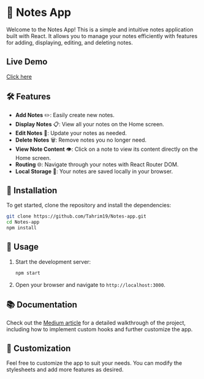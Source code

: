 # 📓 Notes App

Welcome to the Notes App! This is a simple and intuitive notes application built with React. It allows you to manage your notes efficiently with features for adding, displaying, editing, and deleting notes. 

## Live Demo
[Click here](https://notes-app-iota-drab-14.vercel.app/)

## 🛠 Features

- **Add Notes** ✏️: Easily create new notes.
- **Display Notes** 📋: View all your notes on the Home screen.
- **Edit Notes** 📝: Update your notes as needed.
- **Delete Notes** 🗑️: Remove notes you no longer need.
- **View Note Content** 👁️: Click on a note to view its content directly on the Home screen.
- **Routing** 🌐: Navigate through your notes with React Router DOM.
- **Local Storage** 💾: Your notes are saved locally in your browser.

## 🔧 Installation

To get started, clone the repository and install the dependencies:

```bash
git clone https://github.com/Tahrim19/Notes-app.git
cd Notes-app
npm install
```

## 🚀 Usage

1. Start the development server:

    ```bash
    npm start
    ```

2. Open your browser and navigate to `http://localhost:3000`.

## 📚 Documentation

Check out the [Medium article](https://medium.com/@tarimbilal4/create-a-notes-app-using-react-and-local-storage-31c37261a288) for a detailed walkthrough of the project, including how to implement custom hooks and further customize the app. 

## 🧩 Customization

Feel free to customize the app to suit your needs. You can modify the stylesheets and add more features as desired.
